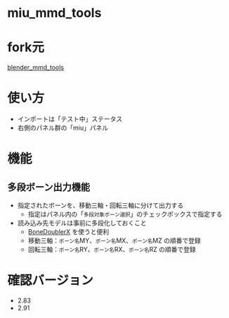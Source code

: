miu_mmd_tools 
===========

# fork元

[blender_mmd_tools](https://github.com/powroupi/blender_mmd_tools/)

# 使い方

- インポートは「テスト中」ステータス
- 右側のパネル群の「miu」パネル

# 機能

## 多段ボーン出力機能

- 指定されたボーンを、移動三軸・回転三軸に分けて出力する
    - 指定はパネル内の「`多段対象ボーン選択`」のチェックボックスで指定する
- 読み込み先モデルは事前に多段化しておくこと
    - [BoneDoublerX](http://www.paperguitar.com/mmd-related-items/135-bonedobulerx.html) を使うと便利
    - 移動三軸：`ボーン名`MY、`ボーン名`MX、`ボーン名`MZ の順番で登録
    - 回転三軸：`ボーン名`RY、`ボーン名`RX、`ボーン名`RZ の順番で登録

# 確認バージョン

- 2.83
- 2.91


